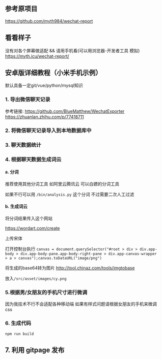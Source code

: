 ## 参考原项目
https://github.com/myth984/wechat-report

## 看看样子

没有对各个屏幕做适配 && 请用手机看(可以用浏览器-开发者工具 模拟)
https://myth.icu/wechat-report/

## 安卓版详细教程（小米手机示例）
默认具备一定git/vue/python/mysql知识



### 1. 导出微信聊天记录
参考链接:
https://github.com/BlueMatthew/WechatExporter
https://zhuanlan.zhihu.com/p/77418711


### 2. 将微信聊天记录导入到本地数据库中




### 3. 聊天数据统计




### 4. 根据聊天数据生成词云
#### a. 分词

推荐使用其他分词工具 如阿里云腾讯云 可以白嫖的分词工具

如果不行可以用 `/bin/analysis.py` 这个分词 不过需要二次人工过滤


#### b. 生成词云
将分词结果传入这个网站

https://wordart.com/create

上传宋体

打开控制台执行
`canvas = document.querySelector("#root > div > div.app-body > div.app-body-pane.app-body-right-pane > div.app-canvas-wrapper > a > canvas");canvas.toDataURL("image/png")`

将生成的base64转为图片
http://tool.chinaz.com/tools/imgtobase

放入`/src/asset/images/cy.png`






### 5.根据男/女朋友的手机尺寸进行微调

因为我技术不行不会适配各种移动端 如果有样式问题请根据女朋友的手机来微调css



### 6. 生成代码
`npm run build`


## 7. 利用 gitpage 发布

